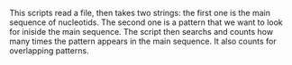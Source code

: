 This scripts read a file, then takes two strings: the first one is the main sequence of nucleotids. 
The second one is a pattern that we want to look for iniside the main sequence.
The script then searchs and counts how many times the pattern appears in the main sequence.
It also counts for overlapping patterns.
